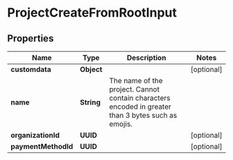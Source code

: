

# ProjectCreateFromRootInput


## Properties

| Name | Type | Description | Notes |
|------------ | ------------- | ------------- | -------------|
|**customdata** | **Object** |  |  [optional] |
|**name** | **String** | The name of the project. Cannot contain characters encoded in greater than 3 bytes such as emojis. |  |
|**organizationId** | **UUID** |  |  [optional] |
|**paymentMethodId** | **UUID** |  |  [optional] |



